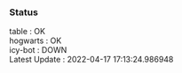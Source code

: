 ### Status


table : OK  
hogwarts : OK  
icy-bot : DOWN  
Latest Update : 2022-04-17 17:13:24.986948
